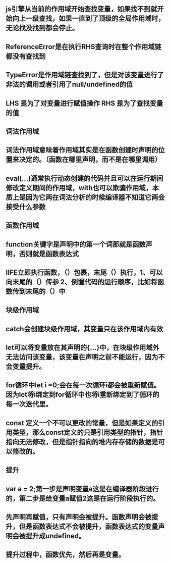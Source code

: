 ## js引擎从当前的作用域开始查找变量，如果找不到就开始向上一级查找，如果一直到了顶级的全局作用域时，无论找没找到都会停止。
## ReferenceError是在执行RHS查询时在整个作用域链都没有查找到
## TypeError是作用域链查找到了，但是对该变量进行了非法的调用或者引用了null/undefined的值
## LHS 是为了对变量进行赋值操作 RHS 是为了查找变量的值

## 词法作用域
## 词法作用域意味着作用域其实是在函数创建时声明的位置来决定的。（函数在哪里声明，而不是在哪里调用）
## eval(...)通常执行动态创建的代码并且可以在运行期间修改定义期间的作用域，with也可以欺骗作用域，本质上是因为它两在词法分析的时候编译器不知道它两会接受什么参数

## 函数作用域
## function关键字是声明中的第一个词那就是函数声明，否则就是函数表达式
## IIFE立即执行函数，（）包裹，末尾（）执行，1、可以向末尾的（）传参 2、倒置代码的运行顺序，比如将函数传到末尾的（）中

## 块级作用域
## catch会创建块级作用域，其变量只在该作用域内有效
## let可以将变量放在其声明的{...}中，在块级作用域外无法访问该变量，该变量在声明之前不能运行，因为不会变量提升。
## for循环中let i =0;会在每一次循环i都会被重新赋值。因为let将i绑定到for循环中也将i重新绑定到了循环的每一次迭代里。
## const 定义一个不可以更改的常量，但是如果定义的引用类型，那么const定义的只是引用类型的指针，指针指向无法修改，但是指针指向的堆内存存储的数据是可以修改的。

## 提升
## var a = 2;第一步是声明变量a这是在编译器阶段进行的，第二步是给变量a赋值2这是在运行阶段执行的。
## 先声明再赋值，只有声明会被提升。函数声明会被提升，但是函数表达式不会被提升，函数表达式的变量声明会被提升成undefined。
## 提升过程中，函数优先，然后再是变量。